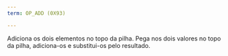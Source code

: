```yaml
---
term: OP_ADD (0X93)

---
```

Adiciona os dois elementos no topo da pilha. Pega nos dois valores no topo da pilha, adiciona-os e substitui-os pelo resultado.
